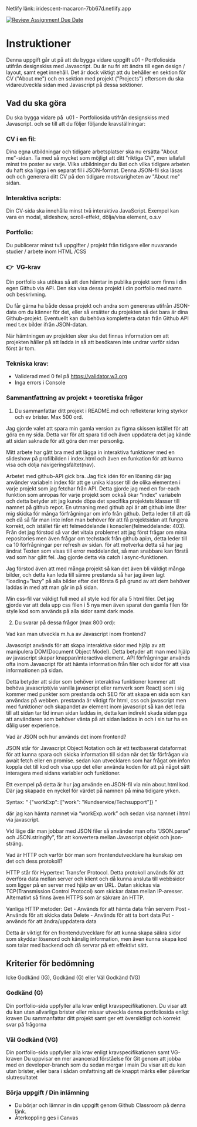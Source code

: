 Netlify länk: iridescent-macaron-7bb67d.netlify.app

[![Review Assignment Due Date](https://classroom.github.com/assets/deadline-readme-button-22041afd0340ce965d47ae6ef1cefeee28c7c493a6346c4f15d667ab976d596c.svg)](https://classroom.github.com/a/Y0f03qEq)

# Instruktioner

Denna uppgift går ut på att du bygga vidare uppgift u01 - Portfoliosida utifrån designskiss med Javascript. Du är nu fri att ändra till egen design / layout, samt eget innehåll. Det är dock viktigt att du behåller en sektion för CV ("About me") och en sektion med projekt ("Projects") eftersom du ska vidareutveckla sidan med Javascript på dessa sektioner.

## Vad du ska göra

Du ska bygga vidare på  u01 - Portfoliosida utifrån designskiss med Javascript. och se till att du följer följande kravställningar:

### CV i en fil:

Dina egna utbildningar och tidigare arbetsplatser ska nu ersätta "About me"-sidan. Ta med så mycket som möjligt att ditt "riktiga CV", men iallafall minst tre poster av varje.
Vilka utbildningar du läst och vilka tidigare arbeten du haft ska ligga i en separat fil i JSON-format. Denna JSON-fil ska läsas och och generera ditt CV på den tidigare motsvarigheten av "About me" sidan.

### Interaktiva scripts:

Din CV-sida ska innehålla minst två interaktiva JavaScript. Exempel kan vara en modal, slideshow, scroll-effekt, dölja/visa element, o.s.v

### Portfolio:

Du publicerar minst två uppgifter / projekt från tidigare eller nuvarande studier / arbete inom HTML /CSS

### 👉  VG-krav

Din portfolio ska utökas så att den hämtar in publika projekt som finns i din egen Github via API. Den ska visa dessa projekt i din portfolio med namn och beskrivning.

Du får gärna ha både dessa projekt och andra som genereras utifrån JSON-data om du känner för det, eller så ersätter du projekten så det bara är dina Github-projekt. Eventuellt kan du behöva komplettera datan från Github API med t.ex bilder ifrån JSON-datan.

När hämtningen av projekten sker ska det finnas information om att projekten håller på att ladda in så att besökaren inte undrar varför sidan först är tom.

### Tekniska krav:

- Validerad med 0 fel på https://validator.w3.org
- Inga errors i Console

### Sammantfattning av projekt + teoretiska frågor

1. Du sammanfattar ditt projekt i README.md och reflekterar kring styrkor och ev brister. Max 500 ord.

Jag gjorde valet att spara min gamla version av figma skissen istället för att göra en ny sida.
Detta var för att spara tid och även uppdatera det jag kände att sidan saknade för att göra den mer personlig.

Mitt arbete har gått bra med att lägga in interaktiva funktioner med en slideshow på profilbilden i index.html och
även en funkation för att kunna visa och dölja navigeringsfältet(nav).

Arbetet med github-API gick bra. Jag fick idén för en lösning där jag använder variabeln index för att ge unika
klasser till de olika elementen i varje projekt som jag fetchar från API.
Detta gjorde jag med en for-each funktion som anropas för varje projekt som också ökar “index” variabeln
och detta betyder att jag kunde döpa det specifika projektets klasser till namnet på github repot.
En utmaning med github api är att github inte låter mig skicka för många förfrågningar om info från github.
Detta leder till att då och då så får man inte infon man behöver för att få projektsidan att fungera korrekt,
och istället får ett felmeddelande i konsolen(felmeddelande: 403). Från det jag förstod så var det vitala problemet
att jag först frågar om mina repositories men även frågar om techstack från github api:n, detta leder till ca 10
förfrågningar per refresh av sidan. för att motverka detta så har jag ändrat Texten som visas till error meddelandet,
så man snabbare kan förstå vad som har gått fel. Jag gjorde detta via catch i async-funktionen.

Jag förstod även att med många projekt så kan det även bli väldigt många bilder,
och detta kan leda till sämre prestanda så har jag även lagt “loading=”lazy” på alla bilder efter det första 6
på grund av att dem behöver laddas in med att man går in på sidan.

Min css-fil var väldigt full med all style kod för alla 5 html filer.
Det jag gjorde var att dela upp css filen i 5 nya men även sparat den gamla filen för style kod som används
på alla sidor samt dark mode.

2. Du svarar på dessa frågor (max 800 ord):

Vad kan man utveckla m.h.a av Javascript inom frontend?

Javascript används för att skapa interaktiva sidor med hjälp av att manipulera DOM(Document Object Model).
Detta betyder att man med hjälp av javascript skapar knappar/interactiva element.
API förfrågningar används ofta inom Javascript för att hämta information från filer och sidor
för att visa informationen på sidan.

Detta betyder att sidor som behöver interaktiva funktioner kommer att behöva
javascript(via vanilla javascript eller ramverk som React) som i sig kommer med punkter
som prestanda och SEO för att skapa en sida som kan användas på webben.
prestanda är viktigt för html, css och javascript men med funktioner och skapandet av element inom
javascript så kan det leda till att sidan tar tid innan sidan laddas in, detta kan indirekt skada
sidan pga att användaren som behöver vänta på att sidan laddas in och i sin tur ha en dålig user experience.

Vad är JSON och hur används det inom frontend?

JSON står för Javascript Object Notation och är ett textbaserat dataformat för att kunna spara och skicka
information till sidan när det får förfrågan via await fetch eller en promise. sedan kan utvecklaren som har
frågat om infon koppla det till kod och visa upp det eller använda koden för att på något sätt interagera med
sidans variabler och funktioner.

Ett exempel på detta är hur jag använde en JSON-fil via min about.html kod. Där jag skapade en nyckel för värdet på namnen på mina tidigare yrken.

Syntax: “ {"workExp": ["work": "Kundservice/Techsupport"]} ”

där jag kan hämta namnet via “workExp.work” och sedan visa namnet i html via javascript.

Vid läge där man jobbar med JSON filer så använder man ofta “JSON.parse” och JSON.stringify”, för att konvertera mellan
Javascript objekt och json-sträng.

Vad är HTTP och varför bör man som frontendutvecklare ha kunskap om det och dess protokoll?

HTTP står för Hypertext Transfer Protocol.
Detta protokoll används för att överföra data mellan server och klient
och då kunna ansluta till webbsidor som ligger på en server med hjälp av en URL.
Datan skickas via TCP(Transmission Control Protocol) som skickar datan mellan IP-aresser.
Alternativt så finns även HTTPS som är säkrare än HTTP.

Vanliga HTTP metoder:
Get - Används för att hämta data från servern
Post - Används för att skicka data
Delete - Används för att ta bort data
Put - används för att ändra/uppdatera data

Detta är viktigt för en frontendutvecklare för att kunna skapa säkra sidor som skyddar lösenord och känslig information,
men även kunna skapa kod som talar med backend och då servrar på ett effektivt sätt.

## Kriterier för bedömning

Icke Godkänd (IG), Godkänd (G) eller Väl Godkänd (VG)

### Godkänd (G)

Din portfolio-sida uppfyller alla krav enligt kravspecifikationen.
Du visar att du kan utan allvarliga brister eller missar utveckla denna portfoliosida enligt kraven
Du sammanfattar ditt projekt samt ger ett översiktligt och korrekt svar på frågorna

### Väl Godkänd (VG)

Din portfolio-sida uppfyller alla krav enligt kravspecifikationen samt VG-kraven
Du uppvisar en mer avancerad förståelse för Git genom att jobba med en developer-branch som du sedan mergar i main
Du visar att du kan utan brister, eller bara i sådan omfattning att de knappt märks eller påverkar slutresultatet

### Börja uppgift / Din inlämning

- Du börjar och lämnar in din uppgift genom Github Classroom på denna länk.
- Återkoppling ges i Canvas

#
